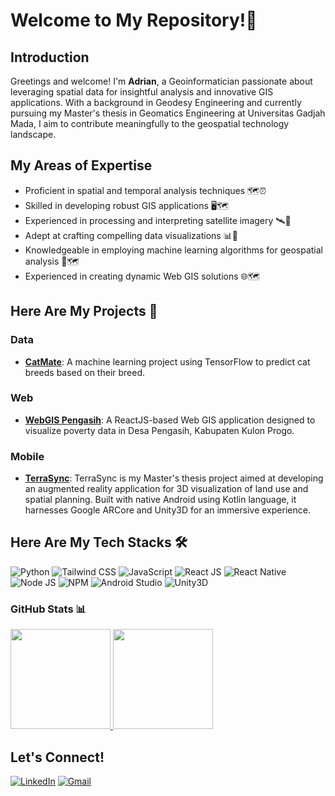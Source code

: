 #  Welcome to My Repository!👋

## Introduction
Greetings and welcome! I'm **Adrian**, a Geoinformatician passionate about leveraging spatial data for insightful analysis and innovative GIS applications. With a background in Geodesy Engineering and currently pursuing my Master's thesis in Geomatics Engineering at Universitas Gadjah Mada, I aim to contribute meaningfully to the geospatial technology landscape.

## My Areas of Expertise
- Proficient in spatial and temporal analysis techniques 🗺️⏰
- Skilled in developing robust GIS applications 🖥️🗺️
- Experienced in processing and interpreting satellite imagery 🛰️🌌
- Adept at crafting compelling data visualizations 📊🎨
- Knowledgeable in employing machine learning algorithms for geospatial analysis 🤖🗺️
- Experienced in creating dynamic Web GIS solutions 🌐🗺️

## Here Are My Projects 🚀
### Data
- **[CatMate](https://github.com/dr14nium/catmate-ml)**: A machine learning project using TensorFlow to predict cat breeds based on their breed.


### Web
- **[WebGIS Pengasih](https://github.com/dr14nium/webgis-pengasih)**: A ReactJS-based Web GIS application designed to visualize poverty data in Desa Pengasih, Kabupaten Kulon Progo.

### Mobile
- **[TerraSync](https://github.com/dr14nium/TerraSync)**: TerraSync is my Master's thesis project aimed at developing an augmented reality application for 3D visualization of land use and spatial planning. Built with native Android using Kotlin language, it harnesses Google ARCore and Unity3D for an immersive experience.

## Here Are My Tech Stacks 🛠️
![Python](https://img.shields.io/badge/-Python-3776AB?logo=python&logoColor=white&style=flat-square)
![Tailwind CSS](https://img.shields.io/badge/-Tailwind_CSS-38B2AC?logo=tailwind-css&logoColor=white&style=flat-square)
![JavaScript](https://img.shields.io/badge/-JavaScript-F7DF1E?logo=javascript&logoColor=black&style=flat-square)
![React JS](https://img.shields.io/badge/-React_JS-61DAFB?logo=react&logoColor=white&style=flat-square)
![React Native](https://img.shields.io/badge/-React_Native-61DAFB?logo=react&logoColor=white&style=flat-square)
![Node JS](https://img.shields.io/badge/-Node_JS-339933?logo=node.js&logoColor=white&style=flat-square)
![NPM](https://img.shields.io/badge/-NPM-CB3837?logo=npm&logoColor=white&style=flat-square)
![Android Studio](https://img.shields.io/badge/-Android_Studio-3DDC84?logo=android-studio&logoColor=white&style=flat-square)
![Unity3D](https://img.shields.io/badge/-Unity3D-000000?logo=unity&logoColor=white&style=flat-square)

### GitHub Stats 📊
<p align="left">
<a href="https://github.com/dr14nium">

  <img height="160em" src="https://github-readme-stats-eight-theta.vercel.app/api?username=dr14nium&show_icons=true&theme=radical&include_all_commits=true&count_private=true"/>
  <img height="160em" src="https://github-readme-stats-eight-theta.vercel.app/api/top-langs/?username=dr14nium&layout=compact&langs_count=8&theme=radical"/>
</a>
</p>

## Let's Connect!
<p>
  <a href="https://www.linkedin.com/in/adrianhokas" target="_blank"><img alt="LinkedIn" src="https://img.shields.io/badge/linkedin-blue?style=for-the-badge&logo=linkedin&logoColor=white" /></a>
  <a href="mailto:adrianhokas.work@gmail.com" target="_blank"><img alt="Gmail" src="https://img.shields.io/badge/gmail-red?style=for-the-badge&logo=gmail&logoColor=white"/></a>
</p>
